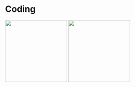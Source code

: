 # Coding

[<img target="_blank" src="https://upload.wikimedia.org/wikipedia/commons/thumb/1/18/ISO_C%2B%2B_Logo.svg/1200px-ISO_C%2B%2B_Logo.svg.png" width=200>](https://en.wikipedia.org/wiki/C_(programming_language))
[<img target="_blank" src="https://upload.wikimedia.org/wikipedia/commons/1/19/C_Logo.png" width=200>](https://en.wikipedia.org/wiki/C_(programming_language))

